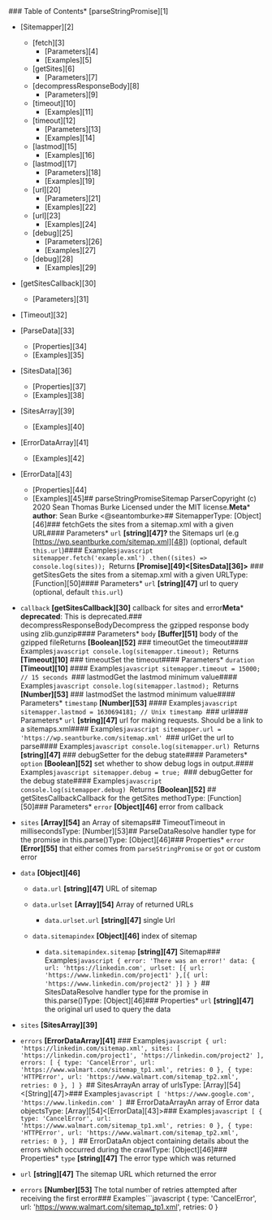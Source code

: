 <!-- Generated by documentation.js. Update this documentation by updating the source code. -->### Table of Contents*   [parseStringPromise][1]
*   [Sitemapper][2]
    *   [fetch][3]
        *   [Parameters][4]
        *   [Examples][5]
    *   [getSites][6]
        *   [Parameters][7]
    *   [decompressResponseBody][8]
        *   [Parameters][9]
    *   [timeout][10]
        *   [Examples][11]
    *   [timeout][12]
        *   [Parameters][13]
        *   [Examples][14]
    *   [lastmod][15]
        *   [Examples][16]
    *   [lastmod][17]
        *   [Parameters][18]
        *   [Examples][19]
    *   [url][20]
        *   [Parameters][21]
        *   [Examples][22]
    *   [url][23]
        *   [Examples][24]
    *   [debug][25]
        *   [Parameters][26]
        *   [Examples][27]
    *   [debug][28]
        *   [Examples][29]
*   [getSitesCallback][30]
    *   [Parameters][31]
*   [Timeout][32]
*   [ParseData][33]
    *   [Properties][34]
    *   [Examples][35]
*   [SitesData][36]
    *   [Properties][37]
    *   [Examples][38]
*   [SitesArray][39]
    *   [Examples][40]
*   [ErrorDataArray][41]
    *   [Examples][42]
*   [ErrorData][43]
    *   [Properties][44]
    *   [Examples][45]## parseStringPromiseSitemap ParserCopyright (c) 2020 Sean Thomas Burke
Licensed under the MIT license.**Meta***   **author**: Sean Burke <@seantomburke>## SitemapperType: [Object][46]### fetchGets the sites from a sitemap.xml with a given URL#### Parameters*   `url` **[string][47]?** the Sitemaps url (e.g [https://wp.seantburke.com/sitemap.xml][48]) (optional, default `this.url`)#### Examples```javascript
sitemapper.fetch('example.xml')
 .then((sites) => console.log(sites));
```Returns **[Promise][49]<[SitesData][36]>** ### getSitesGets the sites from a sitemap.xml with a given URLType: [Function][50]#### Parameters*   `url` **[string][47]** url to query (optional, default `this.url`)
*   `callback` **[getSitesCallback][30]** callback for sites and error**Meta***   **deprecated**: This is deprecated.### decompressResponseBodyDecompress the gzipped response body using zlib.gunzip#### Parameters*   `body` **[Buffer][51]** body of the gzipped fileReturns **[Boolean][52]** ### timeoutGet the timeout#### Examples```javascript
console.log(sitemapper.timeout);
```Returns **[Timeout][10]** ### timeoutSet the timeout#### Parameters*   `duration` **[Timeout][10]**&#x20;#### Examples```javascript
sitemapper.timeout = 15000; // 15 seconds
```### lastmodGet the lastmod minimum value#### Examples```javascript
console.log(sitemapper.lastmod);
```Returns **[Number][53]** ### lastmodSet the lastmod minimum value#### Parameters*   `timestamp` **[Number][53]**&#x20;#### Examples```javascript
sitemapper.lastmod = 1630694181; // Unix timestamp
```### url#### Parameters*   `url` **[string][47]** url for making requests. Should be a link to a sitemaps.xml#### Examples```javascript
sitemapper.url = 'https://wp.seantburke.com/sitemap.xml'
```### urlGet the url to parse#### Examples```javascript
console.log(sitemapper.url)
```Returns **[string][47]** ### debugSetter for the debug state#### Parameters*   `option` **[Boolean][52]** set whether to show debug logs in output.#### Examples```javascript
sitemapper.debug = true;
```### debugGetter for the debug state#### Examples```javascript
console.log(sitemapper.debug)
```Returns **[Boolean][52]** ## getSitesCallbackCallback for the getSites methodType: [Function][50]### Parameters*   `error` **[Object][46]** error from callback
*   `sites` **[Array][54]** an Array of sitemaps## TimeoutTimeout in millisecondsType: [Number][53]## ParseDataResolve handler type for the promise in this.parse()Type: [Object][46]### Properties*   `error` **[Error][55]** that either comes from `parseStringPromise` or `got` or custom error
*   `data` **[Object][46]**&#x20;

    *   `data.url` **[string][47]** URL of sitemap
    *   `data.urlset` **[Array][54]** Array of returned URLs

        *   `data.urlset.url` **[string][47]** single Url
    *   `data.sitemapindex` **[Object][46]** index of sitemap

        *   `data.sitemapindex.sitemap` **[string][47]** Sitemap### Examples```javascript
{
  error: 'There was an error!'
  data: {
    url: 'https://linkedin.com',
    urlset: [{
      url: 'https://www.linkedin.com/project1'
    },[{
      url: 'https://www.linkedin.com/project2'
    }]
  }
}
```## SitesDataResolve handler type for the promise in this.parse()Type: [Object][46]### Properties*   `url` **[string][47]** the original url used to query the data
*   `sites` **[SitesArray][39]**&#x20;
*   `errors` **[ErrorDataArray][41]**&#x20;### Examples```javascript
{
  url: 'https://linkedin.com/sitemap.xml',
  sites: [
    'https://linkedin.com/project1',
    'https://linkedin.com/project2'
  ],
  errors: [
     {
       type: 'CancelError',
       url: 'https://www.walmart.com/sitemap_tp1.xml',
       retries: 0
     },
     {
       type: 'HTTPError',
       url: 'https://www.walmart.com/sitemap_tp2.xml',
       retries: 0
     },
  ]
}
```## SitesArrayAn array of urlsType: [Array][54]<[String][47]>### Examples```javascript
[
  'https://www.google.com',
  'https://www.linkedin.com'
]
```## ErrorDataArrayAn array of Error data objectsType: [Array][54]<[ErrorData][43]>### Examples```javascript
[
   {
     type: 'CancelError',
     url: 'https://www.walmart.com/sitemap_tp1.xml',
     retries: 0
   },
   {
     type: 'HTTPError',
     url: 'https://www.walmart.com/sitemap_tp2.xml',
     retries: 0
   },
]
```## ErrorDataAn object containing details about the errors which occurred during the crawlType: [Object][46]### Properties*   `type` **[string][47]** The error type which was returned
*   `url` **[string][47]** The sitemap URL which returned the error
*   `errors` **[Number][53]** The total number of retries attempted after receiving the first error### Examples```javascript
{
   type: 'CancelError',
   url: 'https://www.walmart.com/sitemap_tp1.xml',
   retries: 0
}
```[1]: #parsestringpromise[2]: #sitemapper[3]: #fetch[4]: #parameters[5]: #examples[6]: #getsites[7]: #parameters-1[8]: #decompressresponsebody[9]: #parameters-2[10]: #timeout[11]: #examples-1[12]: #timeout-1[13]: #parameters-3[14]: #examples-2[15]: #lastmod[16]: #examples-3[17]: #lastmod-1[18]: #parameters-4[19]: #examples-4[20]: #url[21]: #parameters-5[22]: #examples-5[23]: #url-1[24]: #examples-6[25]: #debug[26]: #parameters-6[27]: #examples-7[28]: #debug-1[29]: #examples-8[30]: #getsitescallback[31]: #parameters-7[32]: #timeout-2[33]: #parsedata[34]: #properties[35]: #examples-9[36]: #sitesdata[37]: #properties-1[38]: #examples-10[39]: #sitesarray[40]: #examples-11[41]: #errordataarray[42]: #examples-12[43]: #errordata[44]: #properties-2[45]: #examples-13[46]: https://developer.mozilla.org/docs/Web/JavaScript/Reference/Global_Objects/Object[47]: https://developer.mozilla.org/docs/Web/JavaScript/Reference/Global_Objects/String[48]: https://wp.seantburke.com/sitemap.xml[49]: https://developer.mozilla.org/docs/Web/JavaScript/Reference/Global_Objects/Promise[50]: https://developer.mozilla.org/docs/Web/JavaScript/Reference/Statements/function[51]: https://nodejs.org/api/buffer.html[52]: https://developer.mozilla.org/docs/Web/JavaScript/Reference/Global_Objects/Boolean[53]: https://developer.mozilla.org/docs/Web/JavaScript/Reference/Global_Objects/Number[54]: https://developer.mozilla.org/docs/Web/JavaScript/Reference/Global_Objects/Array[55]: https://developer.mozilla.org/docs/Web/JavaScript/Reference/Global_Objects/Error
